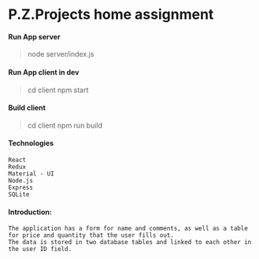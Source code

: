 # P.Z.Projects home assignment


#### Run App server
> node server/index.js

#### Run App client in dev
> cd client
> npm start

#### Build client
> cd client
> npm run build

#### Technologies
    React
    Redux
    Material - UI
    Node.js
    Express
    SQLite 

#### Introduction:
    The application has a form for name and comments, as well as a table for price and quantity that the user fills out.
    The data is stored in two database tables and linked to each other in the user ID field.

        